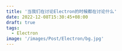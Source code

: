 ```yaml
---
title: '当我们在讨论Electron的时候都在讨论什么'
date: 2022-12-08T15:30:45+08:00
draft: true
tags:
  - Electron
image: '/images/Post/Electron/bg.jpg'
---
```


<!--more-->
